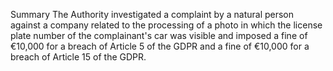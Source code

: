 Summary
The Authority investigated a complaint by a natural person against a company related to the processing of a photo in which the license plate number of the complainant's car was visible and imposed a fine of €10,000 for a breach of Article 5 of the GDPR and a fine of €10,000 for a breach of Article 15 of the GDPR.
